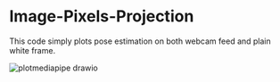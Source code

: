 # Image-Pixels-Projection
This code simply plots pose estimation on both webcam feed and plain white frame.

![plotmediapipe drawio](https://user-images.githubusercontent.com/73752977/170156408-aee29aaa-2643-4d13-8591-95ab4c7769fd.png)
